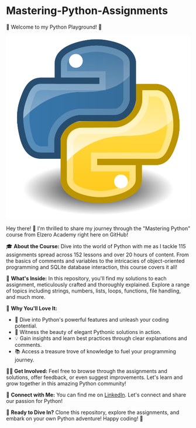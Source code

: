 # Mastering-Python-Assignments

🚀 Welcome to my Python Playground! 🐍

![Python Logo](https://raw.githubusercontent.com/amrreffat7/Mastering-Python-Assignments/main/python-logo.png)

Hey there! 👋 I'm thrilled to share my journey through the "Mastering Python" course from Elzero Academy right here on GitHub!

🎓 **About the Course:**
Dive into the world of Python with me as I tackle 115 assignments spread across 152 lessons and over 20 hours of content. From the basics of comments and variables to the intricacies of object-oriented programming and SQLite database interaction, this course covers it all!

📁 **What's Inside:**
In this repository, you'll find my solutions to each assignment, meticulously crafted and thoroughly explained. Explore a range of topics including strings, numbers, lists, loops, functions, file handling, and much more.

🌟 **Why You'll Love It:**
- 🚀 Dive into Python's powerful features and unleash your coding potential.
- 🎨 Witness the beauty of elegant Pythonic solutions in action.
- 💡 Gain insights and learn best practices through clear explanations and comments.
- 📚 Access a treasure trove of knowledge to fuel your programming journey.

👩‍💻 **Get Involved:**
Feel free to browse through the assignments and solutions, offer feedback, or even suggest improvements. Let's learn and grow together in this amazing Python community!

🔗 **Connect with Me:**
You can find me on [LinkedIn](https://www.linkedin.com/in/amrreffat1/). Let's connect and share our passion for Python!

🎉 **Ready to Dive In?**
Clone this repository, explore the assignments, and embark on your own Python adventure! Happy coding! 🚀
